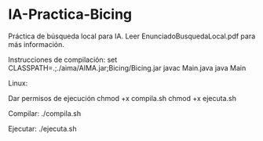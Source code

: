 # IA-Practica-Bicing
Práctica de búsqueda local para IA. Leer EnunciadoBusquedaLocal.pdf para más información.

Instrucciones de compilación:
    set CLASSPATH=.;./aima/AIMA.jar;Bicing/Bicing.jar
    javac Main.java
    java Main

Linux: 

Dar permisos de ejecución
chmod +x compila.sh
chmod +x ejecuta.sh

Compilar:
./compila.sh

Ejecutar:
./ejecuta.sh